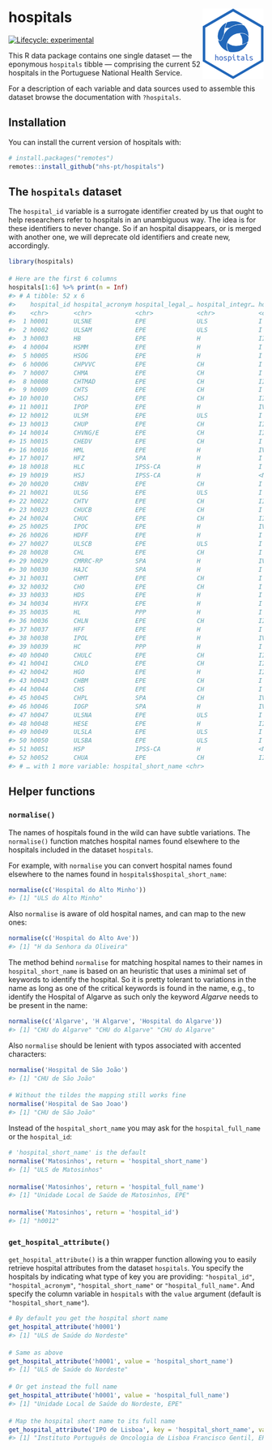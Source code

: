 
<!-- README.md is generated from README.Rmd. Please edit that file -->

# hospitals <img src='man/figures/logo.svg' align="right" height="139" />

<!-- badges: start -->

[![Lifecycle:
experimental](https://img.shields.io/badge/lifecycle-experimental-orange.svg)](https://lifecycle.r-lib.org/articles/stages.html#experimental)
<!-- badges: end -->

This R data package contains one single dataset — the eponymous
`hospitals` tibble — comprising the current 52 hospitals in the
Portuguese National Health Service.

For a description of each variable and data sources used to assemble
this dataset browse the documentation with `?hospitals`.

## Installation

You can install the current version of hospitals with:

``` r
# install.packages("remotes")
remotes::install_github("nhs-pt/hospitals")
```

## The `hospitals` dataset

The `hospital_id` variable is a surrogate identifier created by us that
ought to help researchers refer to hospitals in an unambiguous way. The
idea is for these identifiers to never change. So if an hospital
disappears, or is merged with another one, we will deprecate old
identifiers and create new, accordingly.

``` r
library(hospitals)

# Here are the first 6 columns
hospitals[1:6] %>% print(n = Inf)
#> # A tibble: 52 x 6
#>    hospital_id hospital_acronym hospital_legal_… hospital_integr… hospital_group
#>    <chr>       <chr>            <chr>            <chr>            <chr>         
#>  1 h0001       ULSNE            EPE              ULS              I             
#>  2 h0002       ULSAM            EPE              ULS              I             
#>  3 h0003       HB               EPE              H                II            
#>  4 h0004       HSMM             EPE              H                I             
#>  5 h0005       HSOG             EPE              H                I             
#>  6 h0006       CHPVVC           EPE              CH               I             
#>  7 h0007       CHMA             EPE              CH               I             
#>  8 h0008       CHTMAD           EPE              CH               II            
#>  9 h0009       CHTS             EPE              CH               I             
#> 10 h0010       CHSJ             EPE              CH               III           
#> 11 h0011       IPOP             EPE              H                IV-a          
#> 12 h0012       ULSM             EPE              ULS              I             
#> 13 h0013       CHUP             EPE              CH               III           
#> 14 h0014       CHVNG/E          EPE              CH               II            
#> 15 h0015       CHEDV            EPE              CH               I             
#> 16 h0016       HML              EPE              H                IV-c          
#> 17 h0017       HFZ              SPA              H                I             
#> 18 h0018       HLC              IPSS-CA          H                I             
#> 19 h0019       HSJ              IPSS-CA          H                <NA>          
#> 20 h0020       CHBV             EPE              CH               I             
#> 21 h0021       ULSG             EPE              ULS              I             
#> 22 h0022       CHTV             EPE              CH               II            
#> 23 h0023       CHUCB            EPE              CH               I             
#> 24 h0024       CHUC             EPE              CH               III           
#> 25 h0025       IPOC             EPE              H                IV-a          
#> 26 h0026       HDFF             EPE              H                I             
#> 27 h0027       ULSCB            EPE              ULS              I             
#> 28 h0028       CHL              EPE              CH               I             
#> 29 h0029       CMRRC-RP         SPA              H                IV-b          
#> 30 h0030       HAJC             SPA              H                I             
#> 31 h0031       CHMT             EPE              CH               I             
#> 32 h0032       CHO              EPE              CH               I             
#> 33 h0033       HDS              EPE              H                I             
#> 34 h0034       HVFX             EPE              H                I             
#> 35 h0035       HL               PPP              H                I             
#> 36 h0036       CHLN             EPE              CH               III           
#> 37 h0037       HFF              EPE              H                I             
#> 38 h0038       IPOL             EPE              H                IV-a          
#> 39 h0039       HC               PPP              H                I             
#> 40 h0040       CHULC            EPE              CH               III           
#> 41 h0041       CHLO             EPE              CH               II            
#> 42 h0042       HGO              EPE              H                II            
#> 43 h0043       CHBM             EPE              CH               I             
#> 44 h0044       CHS              EPE              CH               I             
#> 45 h0045       CHPL             SPA              CH               IV-c          
#> 46 h0046       IOGP             SPA              H                IV            
#> 47 h0047       ULSNA            EPE              ULS              I             
#> 48 h0048       HESE             EPE              H                II            
#> 49 h0049       ULSLA            EPE              ULS              I             
#> 50 h0050       ULSBA            EPE              ULS              I             
#> 51 h0051       HSP              IPSS-CA          H                <NA>          
#> 52 h0052       CHUA             EPE              CH               II            
#> # … with 1 more variable: hospital_short_name <chr>
```

## Helper functions

### `normalise()`

The names of hospitals found in the wild can have subtle variations. The
`normalise()` function matches hospital names found elsewhere to the
hospitals included in the dataset `hospitals`.

For example, with `normalise` you can convert hospital names found
elsewhere to the names found in `hospitals$hospital_short_name`:

``` r
normalise(c('Hospital do Alto Minho'))
#> [1] "ULS do Alto Minho"
```

Also `normalise` is aware of old hospital names, and can map to the new
ones:

``` r
normalise(c('Hospital do Alto Ave'))
#> [1] "H da Senhora da Oliveira"
```

The method behind `normalise` for matching hospital names to their names
in `hospital_short_name` is based on an heuristic that uses a minimal
set of keywords to identify the hospital. So it is pretty tolerant to
variations in the name as long as one of the critical keywords is found
in the name, e.g., to identify the Hospital of Algarve as such only the
keyword *Algarve* needs to be present in the name:

``` r
normalise(c('Algarve', 'H Algarve', 'Hospital do Algarve'))
#> [1] "CHU do Algarve" "CHU do Algarve" "CHU do Algarve"
```

Also `normalise` should be lenient with typos associated with accented
characters:

``` r
normalise('Hospital de São João')
#> [1] "CHU de São João"

# Without the tildes the mapping still works fine
normalise('Hospital de Sao Joao')
#> [1] "CHU de São João"
```

Instead of the `hospital_short_name` you may ask for the
`hospital_full_name` or the `hospital_id`:

``` r
# 'hospital_short_name' is the default 
normalise('Matosinhos', return = 'hospital_short_name')
#> [1] "ULS de Matosinhos"

normalise('Matosinhos', return = 'hospital_full_name')
#> [1] "Unidade Local de Saúde de Matosinhos, EPE"

normalise('Matosinhos', return = 'hospital_id')
#> [1] "h0012"
```

### `get_hospital_attribute()`

`get_hospital_attribute()` is a thin wrapper function allowing you to
easily retrieve hospital attributes from the dataset `hospitals`. You
specify the hospitals by indicating what type of key you are providing:
`"hospital_id"`, `"hospital_acronym"`, `"hospital_short_name"` or
`"hospital_full_name"`. And specify the column variable in `hospitals`
with the `value` argument (default is `"hospital_short_name"`).

``` r
# By default you get the hospital short name
get_hospital_attribute('h0001')
#> [1] "ULS de Saúde do Nordeste"

# Same as above
get_hospital_attribute('h0001', value = 'hospital_short_name')
#> [1] "ULS de Saúde do Nordeste"

# Or get instead the full name
get_hospital_attribute('h0001', value = 'hospital_full_name')
#> [1] "Unidade Local de Saúde do Nordeste, EPE"

# Map the hospital short name to its full name
get_hospital_attribute('IPO de Lisboa', key = 'hospital_short_name', value = 'hospital_full_name')
#> [1] "Instituto Português de Oncologia de Lisboa Francisco Gentil, EPE"
```
